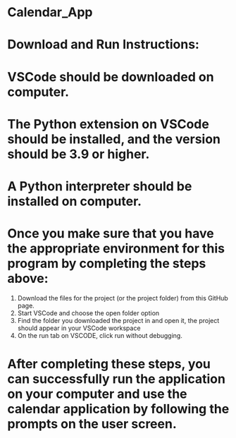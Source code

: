 # Calendar_App

# Download and Run Instructions:
# VSCode should be downloaded on computer.
# The Python extension on VSCode should be installed, and the version should be 3.9 or higher.
# A Python interpreter should be installed on computer.
# Once you make sure that you have the appropriate environment for this program by completing the steps above:
   1. Download the files for the project (or the project folder) from this GitHub page.
   2. Start VSCode and choose the open folder option
   3. Find the folder you downloaded the project in and open it, the project should appear in your VSCode workspace
   2. On the run tab on VSCODE, click run without debugging.
# After completing these steps, you can successfully run the application on your computer and use the calendar application by following the prompts on the user screen.
